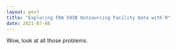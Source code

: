 ```yaml
---
layout: post
title: "Exploring FDA 503B Outsourcing Facility Data with R"
date: 2021-07-08
---
```


Wow, look at all those problems. 